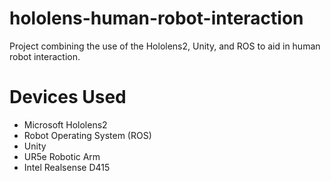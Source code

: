 # hololens-human-robot-interaction
Project combining the use of the Hololens2, Unity, and ROS to aid in human robot interaction.

# Devices Used
- Microsoft Hololens2
- Robot Operating System (ROS)
- Unity
- UR5e Robotic Arm
- Intel Realsense D415



